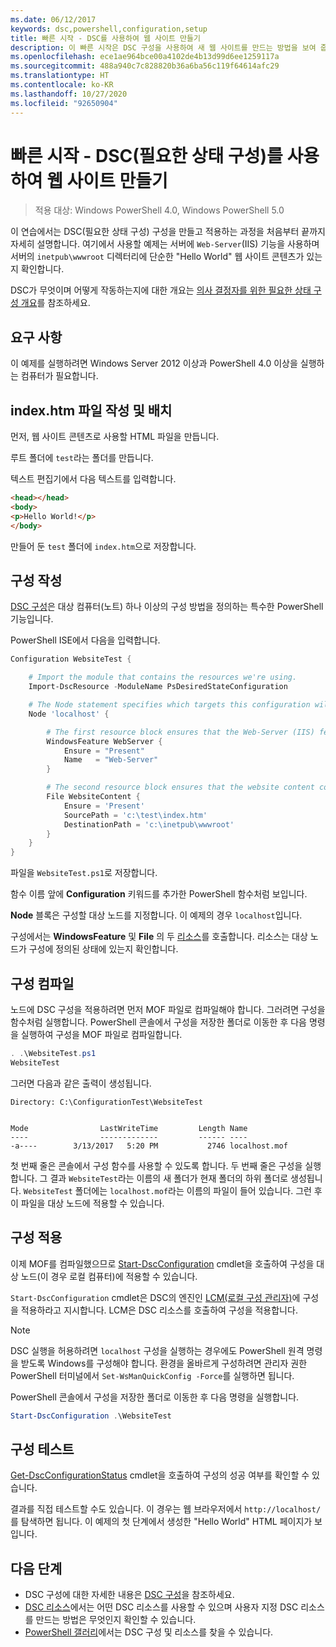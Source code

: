 ```yaml
---
ms.date: 06/12/2017
keywords: dsc,powershell,configuration,setup
title: 빠른 시작 - DSC를 사용하여 웹 사이트 만들기
description: 이 빠른 시작은 DSC 구성을 사용하여 새 웹 사이트를 만드는 방법을 보여 줍니다.
ms.openlocfilehash: ece1ae964bce00a4102de4b13d99d6ee1259117a
ms.sourcegitcommit: 488a940c7c828820b36a6ba56c119f64614afc29
ms.translationtype: HT
ms.contentlocale: ko-KR
ms.lasthandoff: 10/27/2020
ms.locfileid: "92650904"
---
```

# <a name="quickstart---create-a-website-with-desired-state-configuration-dsc"></a>빠른 시작 - DSC(필요한 상태 구성)를 사용하여 웹 사이트 만들기

> 적용 대상: Windows PowerShell 4.0, Windows PowerShell 5.0

이 연습에서는 DSC(필요한 상태 구성) 구성을 만들고 적용하는 과정을 처음부터 끝까지 자세히 설명합니다. 여기에서 사용할 예제는 서버에 `Web-Server`(IIS) 기능을 사용하며 서버의 `inetpub\wwwroot` 디렉터리에 단순한 "Hello World" 웹 사이트 콘텐츠가 있는지 확인합니다.

DSC가 무엇이며 어떻게 작동하는지에 대한 개요는 [의사 결정자를 위한 필요한 상태 구성 개요](../overview/decisionMaker.md)를 참조하세요.

## <a name="requirements"></a>요구 사항

이 예제를 실행하려면 Windows Server 2012 이상과 PowerShell 4.0 이상을 실행하는 컴퓨터가 필요합니다.

## <a name="write-and-place-the-indexhtm-file"></a>index.htm 파일 작성 및 배치

먼저, 웹 사이트 콘텐츠로 사용할 HTML 파일을 만듭니다.

루트 폴더에 `test`라는 폴더를 만듭니다.

텍스트 편집기에서 다음 텍스트를 입력합니다.

```html
<head></head>
<body>
<p>Hello World!</p>
</body>
```

만들어 둔 `test` 폴더에 `index.htm`으로 저장합니다.

## <a name="write-the-configuration"></a>구성 작성

[DSC 구성](../configurations/configurations.md)은 대상 컴퓨터(노트) 하나 이상의 구성 방법을 정의하는 특수한 PowerShell 기능입니다.

PowerShell ISE에서 다음을 입력합니다.

```powershell
Configuration WebsiteTest {

    # Import the module that contains the resources we're using.
    Import-DscResource -ModuleName PsDesiredStateConfiguration

    # The Node statement specifies which targets this configuration will be applied to.
    Node 'localhost' {

        # The first resource block ensures that the Web-Server (IIS) feature is enabled.
        WindowsFeature WebServer {
            Ensure = "Present"
            Name   = "Web-Server"
        }

        # The second resource block ensures that the website content copied to the website root folder.
        File WebsiteContent {
            Ensure = 'Present'
            SourcePath = 'c:\test\index.htm'
            DestinationPath = 'c:\inetpub\wwwroot'
        }
    }
}
```

파일을 `WebsiteTest.ps1`로 저장합니다.

함수 이름 앞에 **Configuration** 키워드를 추가한 PowerShell 함수처럼 보입니다.

**Node** 블록은 구성할 대상 노드를 지정합니다. 이 예제의 경우 `localhost`입니다.

구성에서는 **WindowsFeature** 및 **File** 의 두 [리소스](../resources/resources.md)를 호출합니다.
리소스는 대상 노드가 구성에 정의된 상태에 있는지 확인합니다.

## <a name="compile-the-configuration"></a>구성 컴파일

노드에 DSC 구성을 적용하려면 먼저 MOF 파일로 컴파일해야 합니다. 그러려면 구성을 함수처럼 실행합니다. PowerShell 콘솔에서 구성을 저장한 폴더로 이동한 후 다음 명령을 실행하여 구성을 MOF 파일로 컴파일합니다.

```powershell
. .\WebsiteTest.ps1
WebsiteTest
```

그러면 다음과 같은 출력이 생성됩니다.

```
Directory: C:\ConfigurationTest\WebsiteTest


Mode                LastWriteTime         Length Name
----                -------------         ------ ----
-a----        3/13/2017   5:20 PM           2746 localhost.mof
```

첫 번째 줄은 콘솔에서 구성 함수를 사용할 수 있도록 합니다. 두 번째 줄은 구성을 실행합니다. 그 결과 `WebsiteTest`라는 이름의 새 폴더가 현재 폴더의 하위 폴더로 생성됩니다. `WebsiteTest` 폴더에는 `localhost.mof`라는 이름의 파일이 들어 있습니다. 그런 후 이 파일을 대상 노드에 적용할 수 있습니다.

## <a name="apply-the-configuration"></a>구성 적용

이제 MOF를 컴파일했으므로 [Start-DscConfiguration](/powershell/module/psdesiredstateconfiguration/start-dscconfiguration) cmdlet을 호출하여 구성을 대상 노드(이 경우 로컬 컴퓨터)에 적용할 수 있습니다.

`Start-DscConfiguration` cmdlet은 DSC의 엔진인 [LCM(로컬 구성 관리자)](../managing-nodes/metaConfig.md)에 구성을 적용하라고 지시합니다. LCM은 DSC 리소스를 호출하여 구성을 적용합니다.

> [!NOTE]
> DSC 실행을 허용하려면 `localhost` 구성을 실행하는 경우에도 PowerShell 원격 명령을 받도록 Windows를 구성해야 합니다. 환경을 올바르게 구성하려면 관리자 권한 PowerShell 터미널에서 `Set-WsManQuickConfig -Force`를 실행하면 됩니다.

PowerShell 콘솔에서 구성을 저장한 폴더로 이동한 후 다음 명령을 실행합니다.

```powershell
Start-DscConfiguration .\WebsiteTest
```

## <a name="test-the-configuration"></a>구성 테스트

[Get-DscConfigurationStatus](/powershell/module/psdesiredstateconfiguration/get-dscconfigurationstatus) cmdlet을 호출하여 구성의 성공 여부를 확인할 수 있습니다.

결과를 직접 테스트할 수도 있습니다. 이 경우는 웹 브라우저에서 `http://localhost/`를 탐색하면 됩니다. 이 예제의 첫 단계에서 생성한 "Hello World" HTML 페이지가 보입니다.

## <a name="next-steps"></a>다음 단계

- DSC 구성에 대한 자세한 내용은 [DSC 구성](../configurations/configurations.md)을 참조하세요.
- [DSC 리소스](../resources/resources.md)에서는 어떤 DSC 리소스를 사용할 수 있으며 사용자 지정 DSC 리소스를 만드는 방법은 무엇인지 확인할 수 있습니다.
- [PowerShell 갤러리](https://www.powershellgallery.com/)에서는 DSC 구성 및 리소스를 찾을 수 있습니다.
